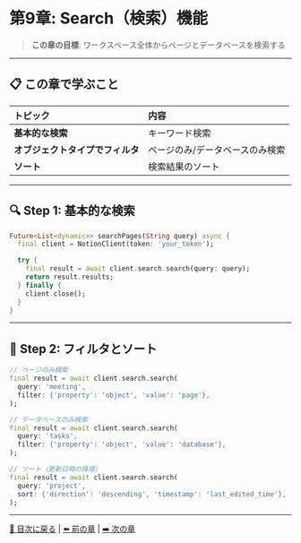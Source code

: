 # 第9章: Search（検索）機能

> **この章の目標**: ワークスペース全体からページとデータベースを検索する

---

## 📋 この章で学ぶこと

| トピック | 内容 |
|:---|:---|
| **基本的な検索** | キーワード検索 |
| **オブジェクトタイプでフィルタ** | ページのみ/データベースのみ検索 |
| **ソート** | 検索結果のソート |

---

## 🔍 Step 1: 基本的な検索

```dart
Future<List<dynamic>> searchPages(String query) async {
  final client = NotionClient(token: 'your_token');

  try {
    final result = await client.search.search(query: query);
    return result.results;
  } finally {
    client.close();
  }
}
```

---

## 🎯 Step 2: フィルタとソート

```dart
// ページのみ検索
final result = await client.search.search(
  query: 'meeting',
  filter: {'property': 'object', 'value': 'page'},
);

// データベースのみ検索
final result = await client.search.search(
  query: 'tasks',
  filter: {'property': 'object', 'value': 'database'},
);

// ソート（更新日時の降順）
final result = await client.search.search(
  query: 'project',
  sort: {'direction': 'descending', 'timestamp': 'last_edited_time'},
);
```

---

[📖 目次に戻る](./index.md) | [⬅️ 前の章](./08_blocks.md) | [➡️ 次の章](./10_pagination.md)
